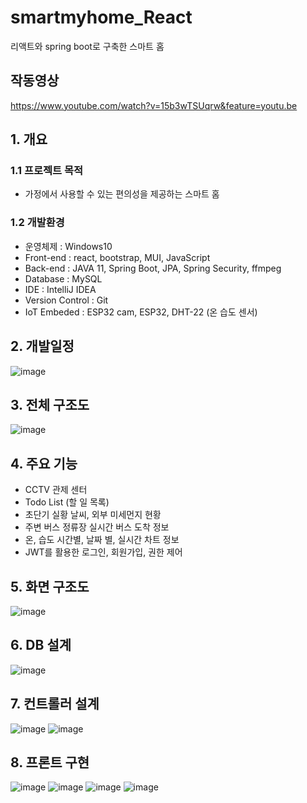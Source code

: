 # smartmyhome_React
리액트와 spring boot로 구축한 스마트 홈 

## 작동영상 
https://www.youtube.com/watch?v=15b3wTSUqrw&feature=youtu.be

## 1. 개요 
### 1.1 프로젝트 목적
 - 가정에서 사용할 수 있는 편의성을 제공하는 스마트 홈 

### 1.2 개발환경
- 운영체제 : Windows10
- Front-end : react, bootstrap, MUI, JavaScript
- Back-end : JAVA 11, Spring Boot, JPA, Spring Security, ffmpeg
- Database : MySQL
- IDE : IntelliJ IDEA
- Version Control : Git
- IoT Embeded : ESP32 cam, ESP32, DHT-22 (온 습도 센서)

## 2. 개발일정
![image](https://user-images.githubusercontent.com/61840067/180309335-efdab964-8e5d-4685-9af1-1cb64305bf59.png)

## 3. 전체 구조도
![image](https://user-images.githubusercontent.com/61840067/180310306-d445ed8b-7047-4182-8f93-2fab80d3b7af.png)

## 4. 주요 기능 
- CCTV 관제 센터
- Todo List (할 일 목록)
- 초단기 실황 날씨, 외부 미세먼지 현황 
- 주변 버스 정류장 실시간 버스 도착 정보
- 온, 습도 시간별, 날짜 별, 실시간 차트 정보 
- JWT를 활용한 로그인, 회원가입, 권한 제어

## 5. 화면 구조도 
![image](https://user-images.githubusercontent.com/61840067/180310507-dcfbceb4-d444-403b-b855-059b88ecfdce.png)

## 6. DB 설계 
![image](https://user-images.githubusercontent.com/61840067/180310549-81d4a8be-d45f-44be-b437-5aedb25fca0b.png)

## 7. 컨트롤러 설계 
![image](https://user-images.githubusercontent.com/61840067/180310588-798d2262-540b-4c04-93e9-d66e6a57dc02.png)
![image](https://user-images.githubusercontent.com/61840067/180310603-5534a2f1-c7ba-4210-8cb3-90648c7e63f7.png)

## 8. 프론트 구현 
![image](https://user-images.githubusercontent.com/61840067/180310711-2d6dcbc8-f9e5-451b-8b98-2006e818c88e.png)
![image](https://user-images.githubusercontent.com/61840067/180310783-3e78a0cd-1347-4b07-95a9-c5b2ce77cff7.png)
![image](https://user-images.githubusercontent.com/61840067/180310805-a3110ae0-219c-40d5-83a7-e2953755f00f.png)
![image](https://user-images.githubusercontent.com/61840067/180310829-a8dbfc44-6ff5-4468-9037-083113d91698.png)


